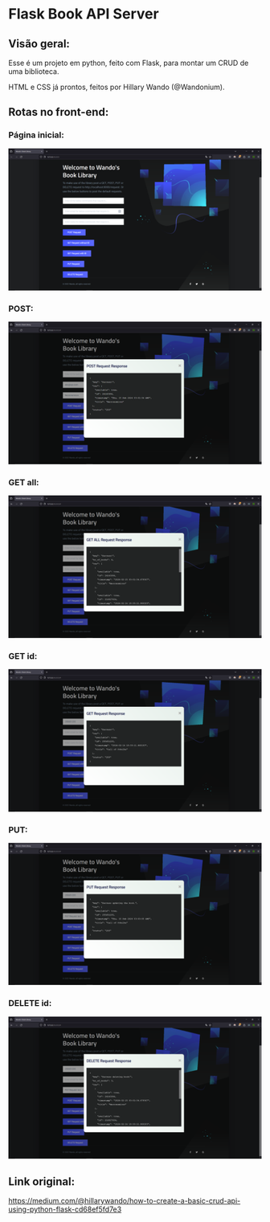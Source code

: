 # Flask Book API Server

## Visão geral:

Esse é um projeto em python, feito com Flask, para montar um CRUD de uma biblioteca.

HTML e CSS já prontos, feitos por Hillary Wando (@Wandonium).

## Rotas no front-end:

### Página inicial:
<img src="./images/front_1.png">

### POST:
<img src="./images/post.png">

### GET all:
<img src="./images/get_no_id.png">

### GET id:
<img src="./images/get_id.png">

### PUT:
<img src="./images/put.png">

### DELETE id:
<img src="./images/delete.png">

## Link original:

https://medium.com/@hillarywando/how-to-create-a-basic-crud-api-using-python-flask-cd68ef5fd7e3

